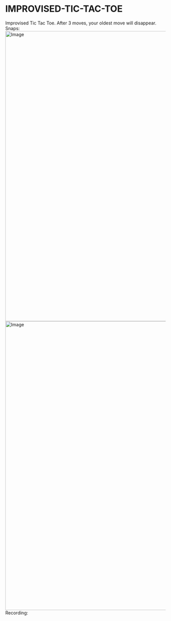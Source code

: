 # IMPROVISED-TIC-TAC-TOE
Improvised Tic Tac Toe. After 3 moves, your oldest move will disappear.
Snaps:
<img width="1917" height="912" alt="Image" src="https://github.com/user-attachments/assets/3545fa0c-af33-48ed-a083-5d99b4135ec1" />
<img width="1918" height="908" alt="Image" src="https://github.com/user-attachments/assets/ed3d5519-b4c0-490d-9f1b-b86936d897c3" />
Recording:
<!-- Uploading "Recording 2025-08-27 235212.mp4"... -->
